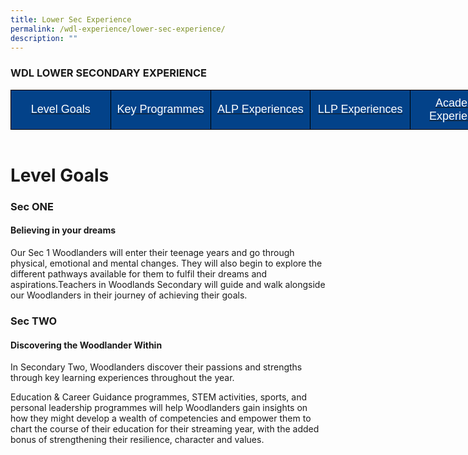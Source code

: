 ```yaml
---
title: Lower Sec Experience
permalink: /wdl-experience/lower-sec-experience/
description: ""
---
```

### WDL LOWER SECONDARY EXPERIENCE


<style type="text/css">
.tg  {border-collapse:collapse;border-spacing:0;margin:0px auto;}
.tg td{border-color:black;border-style:solid;border-width:1px;font-family:Arial, sans-serif;font-size:14px;
  overflow:hidden;padding:10px 5px;word-break:normal;}
.tg th{border-color:black;border-style:solid;border-width:1px;font-family:Arial, sans-serif;font-size:14px;
  font-weight:normal;overflow:hidden;padding:10px 5px;word-break:normal;}
.tg .tg-fj82{background-color:#034289;color:#ffffff;font-size:18px;text-align:center;vertical-align:middle}
</style>
<table style="undefined;table-layout: fixed; width: 800px" class="tg">
<colgroup>
<col style="width: 160px">
<col style="width: 160px">
<col style="width: 160px">
<col style="width: 160px">
<col style="width: 160px">
</colgroup>
<tbody>
	<tr>
		<td class="tg-fj82"><a href="#1"><span style="color:#FFF;background-color:#034289">Level Goals</span></a></td>
    <td class="tg-fj82"><a href="#2"><span style="color:#FFF;background-color:#034289">Key Programmes</span></a></td>
    <td class="tg-fj82"><a href="#3"><span style="color:#FFF;background-color:#034289">ALP Experiences</span></a></td>
    <td class="tg-fj82"><a href="#4"><span style="color:#FFF;background-color:#034289">LLP Experiences</span></a></td>
    <td class="tg-fj82"><a href="#5"><span style="color:#FFF;background-color:#034289">Academic Experiences</span></a></td>
  </tr>
</tbody>
</table>


<br>


<a id="1"></a>

# Level Goals

### **Sec ONE** 
#### Believing in your dreams

Our Sec 1 Woodlanders will enter their teenage years and go through physical, emotional and mental changes. They will also begin to explore the different pathways available for them to fulfil their dreams and aspirations.Teachers in Woodlands Secondary will guide and walk alongside our Woodlanders in their journey of achieving their goals.

### **Sec TWO**  
#### Discovering the Woodlander Within

In Secondary Two, Woodlanders discover their passions and strengths through key learning experiences throughout the year.

Education & Career Guidance programmes, STEM activities, sports, and personal leadership programmes will help Woodlanders gain insights on how they might develop a wealth of competencies and empower them to chart the course of their education for their streaming year, with the added bonus of strengthening their resilience, character and values.
